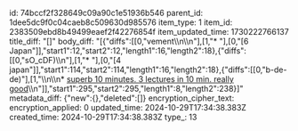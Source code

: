 id: 74bccf2f328649c09a90c1e51936b546
parent_id: 1dee5dc9f0c04caeb8c509630d985576
item_type: 1
item_id: 2383509ebd8b49499eaef2f42276854f
item_updated_time: 1730222766137
title_diff: "[]"
body_diff: "[{\"diffs\":[[0,\"vement\\\n\\\n\"],[1,\"* \"],[0,\"[6 Japan\"]],\"start1\":12,\"start2\":12,\"length1\":16,\"length2\":18},{\"diffs\":[[0,\"sO_cDF)\\\n\"],[1,\"* \"],[0,\"[4 japan\"]],\"start1\":114,\"start2\":114,\"length1\":16,\"length2\":18},{\"diffs\":[[0,\"b-de-de)\"],[1,\"\\\n\\\n* [superb 10 minutes. 3 lectures in 10 min. really good](https://www.linkedin.com/posts/alistaircockburn_these-10-minutes-with-russ-ackoff-are-simply-activity-7256815074168684544-6W4I?utm_source=share&utm_medium=member_desktop)\\\n\"]],\"start1\":295,\"start2\":295,\"length1\":8,\"length2\":238}]"
metadata_diff: {"new":{},"deleted":[]}
encryption_cipher_text: 
encryption_applied: 0
updated_time: 2024-10-29T17:34:38.383Z
created_time: 2024-10-29T17:34:38.383Z
type_: 13